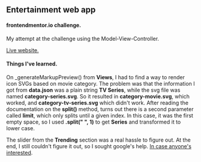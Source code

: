 ## Entertainment web app

#### frontendmentor.io challenge.

My attempt at the challenge using the Model-View-Controller.

[Live website.](https://scintillating-haupia-39e0b2.netlify.app/)

#### Things I've learned.

On \_generateMarkupPreview() from **Views**, I had to find a way to render icon SVGs based on movie category. The problem was that the information I got from **data.json** was a plain string **TV Series**, while the svg file was named **category-series.svg**. So it resulted in **category-movie.svg**, which worked, and **category-tv-series.svg** which didn't work. After reading the documentation on the **split()** method, turns out there is a second parameter called **limit**, which only splits until a given index. In this case, it was the first empty space, so I used **.split(" ", 1)** to get **Series** and transformed it to lower case.

The slider from the **Trending** section was a real hassle to figure out. At the end, I still couldn't figure it out, so I sought google's help. [In case anyone's interested](https://codepen.io/tuesta/pen/QoMqBY).
